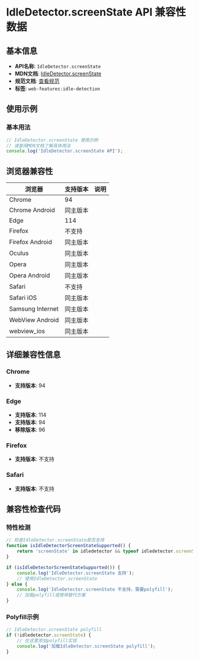 # IdleDetector.screenState API 兼容性数据

## 基本信息

- **API名称**: `IdleDetector.screenState`
- **MDN文档**: [IdleDetector.screenState](https://developer.mozilla.org/docs/Web/API/IdleDetector/screenState)
- **规范文档**: [查看规范](https://wicg.github.io/idle-detection/#api-idledetector-screenstate)
- **标签**: `web-features:idle-detection`

## 使用示例

### 基本用法

```javascript
// IdleDetector.screenState 使用示例
// 请查阅MDN文档了解具体用法
console.log('IdleDetector.screenState API');
```

## 浏览器兼容性

| 浏览器 | 支持版本 | 说明 |
|--------|----------|------|
| Chrome | 94 |  |
| Chrome Android | 同主版本 |  |
| Edge | 114 |  |
| Firefox | 不支持 |  |
| Firefox Android | 同主版本 |  |
| Oculus | 同主版本 |  |
| Opera | 同主版本 |  |
| Opera Android | 同主版本 |  |
| Safari | 不支持 |  |
| Safari iOS | 同主版本 |  |
| Samsung Internet | 同主版本 |  |
| WebView Android | 同主版本 |  |
| webview_ios | 同主版本 |  |

## 详细兼容性信息

### Chrome

- **支持版本**: 94

### Edge

- **支持版本**: 114
- **支持版本**: 94
- **移除版本**: 96

### Firefox

- **支持版本**: 不支持

### Safari

- **支持版本**: 不支持

## 兼容性检查代码

### 特性检测

```javascript
// 检查IdleDetector.screenState是否支持
function isIdleDetectorScreenStateSupported() {
    return 'screenState' in idledetector && typeof idledetector.screenState === 'function';
}

if (isIdleDetectorScreenStateSupported()) {
    console.log('IdleDetector.screenState 支持');
    // 使用IdleDetector.screenState
} else {
    console.log('IdleDetector.screenState 不支持，需要polyfill');
    // 加载polyfill或使用替代方案
}
```

### Polyfill示例

```javascript
// IdleDetector.screenState polyfill
if (!idledetector.screenState) {
    // 在这里添加polyfill实现
    console.log('加载IdleDetector.screenState polyfill');
}
```

